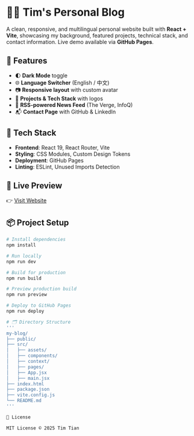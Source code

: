 # 🧑‍💻 Tim's Personal Blog

A clean, responsive, and multilingual personal website built with **React + Vite**, showcasing my background, featured projects, technical stack, and contact information. Live demo available via **GitHub Pages**.

## 🌟 Features

- 🌓 **Dark Mode** toggle
- 🌐 **Language Switcher** (English / 中文)
- 📷 **Responsive layout** with custom avatar
- 🧠 **Projects & Tech Stack** with logos
- 📰 **RSS-powered News Feed** (The Verge, InfoQ)
- 📬 **Contact Page** with GitHub & LinkedIn

## 🔧 Tech Stack

- **Frontend**: React 19, React Router, Vite
- **Styling**: CSS Modules, Custom Design Tokens
- **Deployment**: GitHub Pages
- **Linting**: ESLint, Unused Imports Detection

## 🚀 Live Preview

👉 [Visit Website](https://whiskey-taste.github.io/my-blog)

## 📦 Project Setup

```bash
# Install dependencies
npm install

# Run locally
npm run dev

# Build for production
npm run build

# Preview production build
npm run preview

# Deploy to GitHub Pages
npm run deploy

# 🗂 Directory Structure
'''
my-blog/
├── public/
├── src/
│   ├── assets/
│   ├── components/
│   ├── context/
│   ├── pages/
│   ├── App.jsx
│   ├── main.jsx
├── index.html
├── package.json
├── vite.config.js
└── README.md
'''

📄 License

MIT License © 2025 Tim Tian